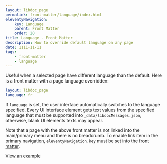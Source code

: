 ```yaml
---
layout: libdoc_page
permalink: front-matter/language/index.html
eleventyNavigation:
    key: Language
    parent: Front Matter
    order: 20
title: Language - Front Matter
description: How to override default language on any page
date: 1111-11-11
tags:
    - front-matter
    - language
---
```

Useful when a selected page have different language than the default. Here is a front matter with a page language overridden:

```yaml
layout: libdoc_page
language: fr
```

If `language` is set, the user interface automatically switches to the language specified. Every UI interface element gets text values from the specified language that must be supported into `_data/libdocMessages.json`, otherwise, blank UI elements texts may appear.

Note that a page with the above front matter is not linked into the main/primary menu and there is no breadcrumb. To enable link item in the primary navigation, `eleventyNavigation.key` must be set into the [front matter](/content/front-matter/index.md).

[View an example](/content/front-matter/examples/language/ "You cannot find this page into main menu")

